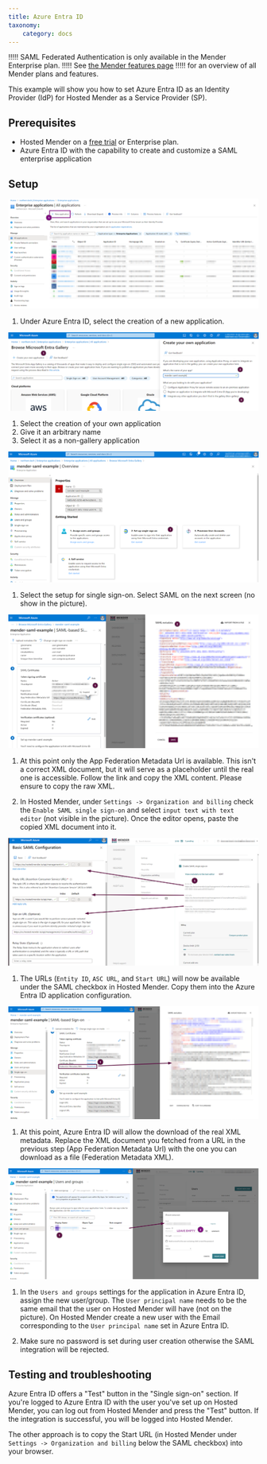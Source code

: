 ```yaml
---
title: Azure Entra ID
taxonomy:
    category: docs
---
```


!!!!! SAML Federated Authentication is only available in the Mender Enterprise plan.
!!!!! See [the Mender features page](https://mender.io/product/features?target=_blank)
!!!!! for an overview of all Mender plans and features.

This example will show you how to set Azure Entra ID as an Identity Provider (IdP) for Hosted Mender as a Service Provider (SP).


## Prerequisites

* Hosted Mender on a [free trial](https://mender.io/demo) or Enterprise plan.
* Azure Entra ID with the capability to create and customize a SAML enterprise application


## Setup

![](01-new-application.png)

1. Under Azure Entra ID, select the creation of a new application.

![](02-create-new-app.png)

1. Select the creation of your own application
2. Give it an arbitrary name
3. Select it as a non-gallery application

![](03-confing-ent-app.png)

1. Select the setup for single sign-on. Select SAML on the next screen (no show in the picture).

![](04-initial_xml.png)

1. At this point only the App Federation Metadata Url is available. This isn't a correct XML document, but it will serve as a placeholder until the real one is accessible.
Follow the link and copy the XML content. 
Please ensure to copy the raw XML.

2. In Hosted Mender, under `Settings -> Organization and billing` check the `Enable SAML single sign-on` and select `input text with text editor` (not visible in the picture).
Once the editor opens, paste the copied XML document into it.


![](05-tenant-urls.png)

1. The URLs (`Entity ID`, `ASC URL`, and `Start URL`) will now be available under the SAML checkbox in Hosted Mender.
Copy them into the Azure Entra ID application configuration.


![](06-real-metadata.png)

1. At this point, Azure Entra ID will allow the download of the real XML metadata.
Replace the XML document you fetched from a URL in the previous step (App Federation Metadata Url) with the one you can download as a file (Federation Metadata XML).


![](07-create-mender-user.png)

1. In the `Users and groups` settings for the application in Azure Entra ID, assign the new user/group.
The `User principal name` needs to be the same email that the user on Hosted Mender will have (not on the picture).
On Hosted Mender create a new user with the Email corresponding to the `User principal name` set in Azure Entra ID.

2. Make sure no password is set during user creation otherwise the SAML integration will be rejected.


## Testing and troubleshooting

Azure Entra ID offers a "Test" button in the "Single sign-on" section.
If you're logged to Azure Entra ID with the user you've set up on Hosted Mender, you can log out from Hosted Mender and press the "Test" button. 
If the integration is successful, you will be logged into Hosted Mender.


The other approach is to copy the Start URL (in Hosted Mender under `Settings -> Organization and billing` below the SAML checkbox) into your browser.
